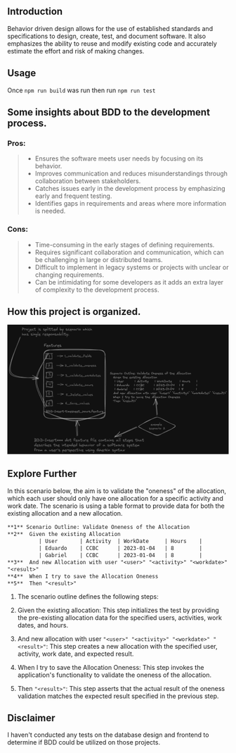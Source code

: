 ## Introduction

Behavior driven design allows for the use of established standards and
specifications to design, create, test, and document software. It also
emphasizes the ability to reuse and modify existing code and accurately estimate
the effort and risk of making changes.

## Usage

Once `npm run build` was run then run `npm run test`

## Some insights about BDD to the development process.

### Pros:
> - Ensures the software meets user needs by focusing on its behavior.
> - Improves communication and reduces misunderstandings through collaboration between stakeholders.
> - Catches issues early in the development process by emphasizing early and frequent testing.
> - Identifies gaps in requirements and areas where more information is needed.

### Cons:
> - Time-consuming in the early stages of defining requirements.
> - Requires significant collaboration and communication, which can be challenging in large or distributed teams.
> - Difficult to implement in legacy systems or projects with unclear or changing requirements.
> - Can be intimidating for some developers as it adds an extra layer of complexity to the development process.

## How this project is organized.
![Bdd draft schema!](./assets/bdd-typejs.png "BDD draft schema")


## Explore Further
In this scenario below, the aim is to validate the "oneness" of the allocation, which each user should only have one allocation for a specific activity and work date. The scenario is using a table format to provide data for both the existing allocation and a new allocation.
```
**1** Scenario Outline: Validate Oneness of the Allocation
**2**  Given the existing Allocation
          | User       | Activity  | WorkDate     | Hours    |
          | Eduardo    | CCBC      | 2023-01-04   | 8        |
          | Gabriel    | CCBC      | 2023-01-04   | 8        |
**3**  And new Allocation with user "<user>" "<activity>" "<workdate>" "<result>"
**4**  When I try to save the Allocation Oneness
**5**  Then "<result>"
```
1. The scenario outline defines the following steps:

2. Given the existing allocation: This step initializes the test by providing the pre-existing allocation data for the specified users, activities, work dates, and hours.

3. And new allocation with user ```"<user>" "<activity>" "<workdate>" "<result>"```: This step creates a new allocation with the specified user, activity, work date, and expected result.

4. When I try to save the Allocation Oneness: This step invokes the application's functionality to validate the oneness of the allocation.

5. Then ```"<result>"```: This step asserts that the actual result of the oneness validation matches the expected result specified in the previous step.

## Disclaimer
I haven't conducted any tests on the database design and frontend to determine if BDD could be utilized on those projects.
